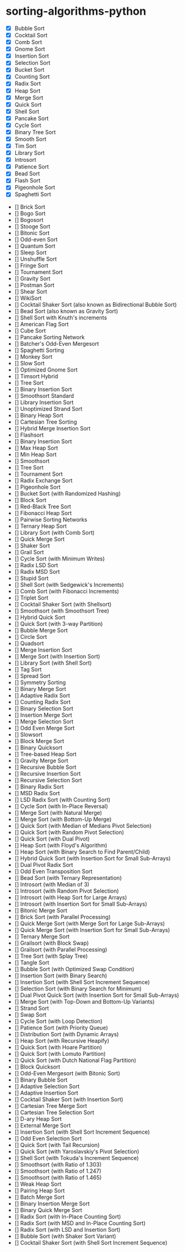 # sorting-algorithms-python




- [x] Bubble Sort
- [x] Cocktail Sort
- [x] Comb Sort
- [x] Gnome Sort
- [x] Insertion Sort
- [x] Selection Sort
- [x] Bucket Sort
- [x] Counting Sort
- [x] Radix Sort
- [x] Heap Sort
- [x] Merge Sort
- [x] Quick Sort
- [x] Shell Sort
- [x] Pancake Sort
- [x] Cycle Sort
- [x] Binary Tree Sort
- [x] Smooth Sort
- [x] Tim Sort
- [x] Library Sort
- [x] Introsort
- [x] Patience Sort
- [x] Bead Sort
- [x] Flash Sort
- [x] Pigeonhole Sort
- [x] Spaghetti Sort
- [] Brick Sort
- [] Bogo Sort
- [] Bogosort
- [] Stooge Sort
- [] Bitonic Sort
- [] Odd-even Sort
- [] Quantum Sort
- [] Sleep Sort
- [] Unshuffle Sort
- [] Fringe Sort
- [] Tournament Sort
- [] Gravity Sort
- [] Postman Sort
- [] Shear Sort
- [] WikiSort
- [] Cocktail Shaker Sort (also known as Bidirectional Bubble Sort)
- [] Bead Sort (also known as Gravity Sort)
- [] Shell Sort with Knuth's increments
- [] American Flag Sort
- [] Cube Sort
- [] Pancake Sorting Network
- [] Batcher's Odd-Even Mergesort
- [] Spaghetti Sorting
- [] Monkey Sort
- [] Slow Sort
- [] Optimized Gnome Sort
- [] Timsort Hybrid
- [] Tree Sort
- [] Binary Insertion Sort
- [] Smoothsort Standard
- [] Library Insertion Sort
- [] Unoptimized Strand Sort
- [] Binary Heap Sort
- [] Cartesian Tree Sorting
- [] Hybrid Merge Insertion Sort
- [] Flashsort
- [] Binary Insertion Sort
- [] Max Heap Sort
- [] Min Heap Sort
- [] Smoothsort
- [] Tree Sort
- [] Tournament Sort
- [] Radix Exchange Sort
- [] Pigeonhole Sort
- [] Bucket Sort (with Randomized Hashing)
- [] Block Sort
- [] Red-Black Tree Sort
- [] Fibonacci Heap Sort
- [] Pairwise Sorting Networks
- [] Ternary Heap Sort
- [] Library Sort (with Comb Sort)
- [] Quick Merge Sort
- [] Shaker Sort
- [] Grail Sort
- [] Cycle Sort (with Minimum Writes)
- [] Radix LSD Sort
- [] Radix MSD Sort
- [] Stupid Sort
- [] Shell Sort (with Sedgewick's Increments)
- [] Comb Sort (with Fibonacci Increments)
- [] Triplet Sort
- [] Cocktail Shaker Sort (with Shellsort)
- [] Smoothsort (with Smoothsort Tree)
- [] Hybrid Quick Sort
- [] Quick Sort (with 3-way Partition)
- [] Bubble Merge Sort
- [] Circle Sort
- [] Quadsort
- [] Merge Insertion Sort
- [] Merge Sort (with Insertion Sort)
- [] Library Sort (with Shell Sort)
- [] Tag Sort
- [] Spread Sort
- [] Symmetry Sorting
- [] Binary Merge Sort
- [] Adaptive Radix Sort
- [] Counting Radix Sort
- [] Binary Selection Sort
- [] Insertion Merge Sort
- [] Merge Selection Sort
- [] Odd Even Merge Sort
- [] Slowsort
- [] Block Merge Sort
- [] Binary Quicksort
- [] Tree-based Heap Sort
- [] Gravity Merge Sort
- [] Recursive Bubble Sort
- [] Recursive Insertion Sort
- [] Recursive Selection Sort
- [] Binary Radix Sort
- [] MSD Radix Sort
- [] LSD Radix Sort (with Counting Sort)
- [] Cycle Sort (with In-Place Reversal)
- [] Merge Sort (with Natural Merge)
- [] Merge Sort (with Bottom-Up Merge)
- [] Quick Sort (with Median of Medians Pivot Selection)
- [] Quick Sort (with Random Pivot Selection)
- [] Quick Sort (with Dual Pivot)
- [] Heap Sort (with Floyd's Algorithm)
- [] Heap Sort (with Binary Search to Find Parent/Child)
- [] Hybrid Quick Sort (with Insertion Sort for Small Sub-Arrays)
- [] Dual Pivot Radix Sort
- [] Odd Even Transposition Sort
- [] Bead Sort (with Ternary Representation)
- [] Introsort (with Median of 3)
- [] Introsort (with Random Pivot Selection)
- [] Introsort (with Heap Sort for Large Arrays)
- [] Introsort (with Insertion Sort for Small Sub-Arrays)
- [] Bitonic Merge Sort
- [] Brick Sort (with Parallel Processing)
- [] Quick Merge Sort (with Merge Sort for Large Sub-Arrays)
- [] Quick Merge Sort (with Insertion Sort for Small Sub-Arrays)
- [] Ternary Merge Sort
- [] Grailsort (with Block Swap)
- [] Grailsort (with Parallel Processing)
- [] Tree Sort (with Splay Tree)
- [] Tangle Sort
- [] Bubble Sort (with Optimized Swap Condition)
- [] Insertion Sort (with Binary Search)
- [] Insertion Sort (with Shell Sort Increment Sequence)
- [] Selection Sort (with Binary Search for Minimum)
- [] Dual Pivot Quick Sort (with Insertion Sort for Small Sub-Arrays)
- [] Merge Sort (with Top-Down and Bottom-Up Variants)
- [] Strand Sort
- [] Swap Sort
- [] Cycle Sort (with Loop Detection)
- [] Patience Sort (with Priority Queue)
- [] Distribution Sort (with Dynamic Arrays)
- [] Heap Sort (with Recursive Heapify)
- [] Quick Sort (with Hoare Partition)
- [] Quick Sort (with Lomuto Partition)
- [] Quick Sort (with Dutch National Flag Partition)
- [] Block Quicksort
- [] Odd-Even Mergesort (with Bitonic Sort)
- [] Binary Bubble Sort
- [] Adaptive Selection Sort
- [] Adaptive Insertion Sort
- [] Cocktail Shaker Sort (with Insertion Sort)
- [] Cartesian Tree Merge Sort
- [] Cartesian Tree Selection Sort
- [] D-ary Heap Sort
- [] External Merge Sort
- [] Insertion Sort (with Shell Sort Increment Sequence)
- [] Odd Even Selection Sort
- [] Quick Sort (with Tail Recursion)
- [] Quick Sort (with Yaroslavskiy's Pivot Selection)
- [] Shell Sort (with Tokuda's Increment Sequence)
- [] Smoothsort (with Ratio of 1.303)
- [] Smoothsort (with Ratio of 1.247)
- [] Smoothsort (with Ratio of 1.465)
- [] Weak Heap Sort
- [] Pairing Heap Sort
- [] Batch Merge Sort
- [] Binary Insertion Merge Sort
- [] Binary Quick Merge Sort
- [] Radix Sort (with In-Place Counting Sort)
- [] Radix Sort (with MSD and In-Place Counting Sort)
- [] Radix Sort (with LSD and Insertion Sort)
- [] Bubble Sort (with Shaker Sort Variant)
- [] Cocktail Shaker Sort (with Shell Sort Increment Sequence)
